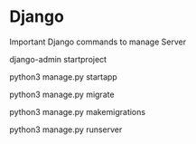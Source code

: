 # Django

Important Django commands to manage Server

django-admin startproject <proj1>
  
python3 manage.py startapp <app1>
  
python3 manage.py migrate
  
python3 manage.py makemigrations
  
python3 manage.py runserver
  
